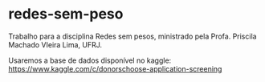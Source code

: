 # redes-sem-peso

Trabalho para a disciplina Redes sem pesos, ministrado pela Profa. Priscila Machado VIeira Lima, UFRJ.

Usaremos a base de dados disponível no kaggle:
https://www.kaggle.com/c/donorschoose-application-screening

